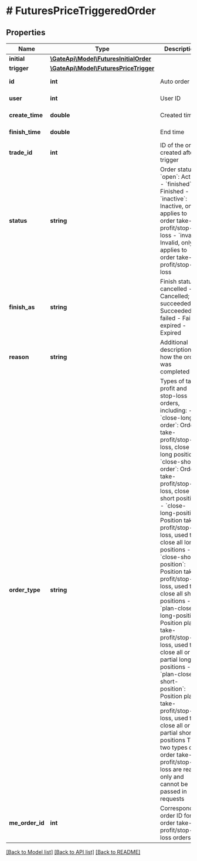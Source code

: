 # # FuturesPriceTriggeredOrder

## Properties

Name | Type | Description | Notes
------------ | ------------- | ------------- | -------------
**initial** | [**\GateApi\Model\FuturesInitialOrder**](FuturesInitialOrder.md) |  | 
**trigger** | [**\GateApi\Model\FuturesPriceTrigger**](FuturesPriceTrigger.md) |  | 
**id** | **int** | Auto order ID | [optional] [readonly] 
**user** | **int** | User ID | [optional] [readonly] 
**create_time** | **double** | Created time | [optional] [readonly] 
**finish_time** | **double** | End time | [optional] [readonly] 
**trade_id** | **int** | ID of the order created after trigger | [optional] [readonly] 
**status** | **string** | Order status  - &#x60;open&#x60;: Active - &#x60;finished&#x60;: Finished - &#x60;inactive&#x60;: Inactive, only applies to order take-profit/stop-loss - &#x60;invalid&#x60;: Invalid, only applies to order take-profit/stop-loss | [optional] [readonly] 
**finish_as** | **string** | Finish status: cancelled - Cancelled; succeeded - Succeeded; failed - Failed; expired - Expired | [optional] [readonly] 
**reason** | **string** | Additional description of how the order was completed | [optional] [readonly] 
**order_type** | **string** | Types of take-profit and stop-loss orders, including:  - &#x60;close-long-order&#x60;: Order take-profit/stop-loss, close long position - &#x60;close-short-order&#x60;: Order take-profit/stop-loss, close short position - &#x60;close-long-position&#x60;: Position take-profit/stop-loss, used to close all long positions - &#x60;close-short-position&#x60;: Position take-profit/stop-loss, used to close all short positions - &#x60;plan-close-long-position&#x60;: Position plan take-profit/stop-loss, used to close all or partial long positions - &#x60;plan-close-short-position&#x60;: Position plan take-profit/stop-loss, used to close all or partial short positions  The two types of order take-profit/stop-loss are read-only and cannot be passed in requests | [optional] 
**me_order_id** | **int** | Corresponding order ID for order take-profit/stop-loss orders | [optional] [readonly] 

[[Back to Model list]](../../README.md#documentation-for-models) [[Back to API list]](../../README.md#documentation-for-api-endpoints) [[Back to README]](../../README.md)
